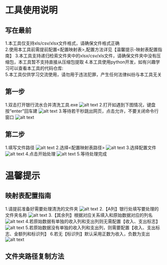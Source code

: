 
# 工具使用说明

## 写在最前
1.本工具仅支持xls/csv/xlsx文件格式，请确保文件格式正确  
2.使用本工具前需提前配置<配置映射表>,配置方法详见【温馨提示-映射表配置指南】 
3.本工具支持递归检索文件夹中的xlsx/csv/xls文件，请确保文件夹中没有压缩包，本工具暂不支持直接从压缩包提取
4.本工具使用python开发，如有兴趣学习可以查看本工具的代码仓库:  
5.本工具仅供学习交流使用，请勿用于违法犯罪，产生任何法律纠纷与本工具无关

## 第一步
1.双击打开银行流水合并清洗工具.exe
![alt text](image.png)
2.打开如遇到下图情况，键盘按“enter"回车建
![alt text](image-11.png)
3.等待若干秒跳出网页，点击允许，不要关闭命令行窗口
![alt text](image-1.png)

## 第二步
1.填写文件路径
![alt text](image-2.png)
2.选择<配置映射表路径>
![alt text](image-3.png)
3.选择配置文件
![alt text](image-4.png)
4.点击开始处理
![alt text](image-5.png)
5.等待处理完成

# 温馨提示
## 映射表配置指南
1.请提前准备好需要处理清洗的文件夹
![alt text](image-12.png)
2.【A列】银行处填写要处理的文件夹名称
![alt text](image-7.png)
3.【其余列】根据对应关系填入和原始数据对应的列名
![alt text](image-8.png)
4.若原始数据有单独的收入列和支出列则无需配置【收入、支出标志】
![alt text](image-9.png)
5.若原始数据没有单独的收入列和支出列，则需要配置【收入、支出标志、金额列和标识列】
6.若无【标识列】默认采用正数为收入，负数为支出
![alt text](image-10.png)

## 文件夹路径复制方法
